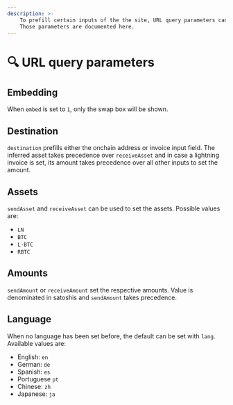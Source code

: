 ```yaml
---
description: >-
    To prefill certain inputs of the the site, URL query parameters can be used.
    Those parameters are documented here.
---
```


# 🔍 URL query parameters

## Embedding

When `embed` is set to `1`, only the swap box will be shown.

## Destination

`destination` prefills either the onchain address or invoice input field. The
inferred asset takes precedence over `receiveAsset` and in case a lightning
invoice is set, its amount takes precedence over all other inputs to set the
amount.

## Assets

`sendAsset` and `receiveAsset` can be used to set the assets. Possible values
are:

- `LN`
- `BTC`
- `L-BTC`
- `RBTC`

## Amounts

`sendAmount` or `receiveAmount` set the respective amounts. Value is denominated
in satoshis and `sendAmount` takes precedence.

## Language

When no language has been set before, the default can be set with `lang`.
Available values are:

- English: `en`
- German: `de`
- Spanish: `es`
- Portuguese `pt`
- Chinese: `zh`
- Japanese: `ja`
